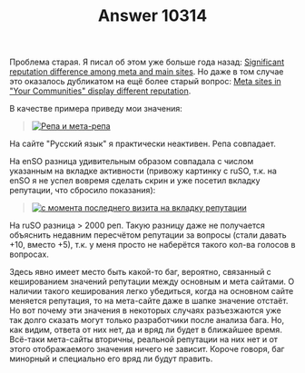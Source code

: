 ﻿---
title: "Answer 10314"
se.owner.user_id: 176217
se.owner.display_name: "αλεχολυτ"
se.owner.link: "https://ru.meta.stackoverflow.com/users/176217/%ce%b1%ce%bb%ce%b5%cf%87%ce%bf%ce%bb%cf%85%cf%84"
se.answer_id: 10314
se.question_id: 10311
se.post_type: answer
se.score: 5
se.is_accepted: True
---
<p>Проблема старая. Я писал об этом уже больше года назад: <a href="https://meta.stackexchange.com/q/322592/339911">Significant reputation difference among meta and main sites</a>. Но даже в том случае это оказалось дубликатом на ещё более старый вопрос: <a href="https://meta.stackexchange.com/questions/317269/meta-sites-in-your-communities-display-different-reputation">Meta sites in &quot;Your Communities&quot; display different reputation</a>.</p>

<p>В качестве примера приведу мои значения:</p>

<blockquote>
  <p><a href="https://i.stack.imgur.com/CGVpA.png" rel="nofollow noreferrer"><img src="https://i.stack.imgur.com/CGVpA.png" alt="Репа и мета-репа"></a></p>
</blockquote>

<p>На сайте "Русский язык" я практически неактивен. Репа совпадает. </p>

<p>На enSO разница удивительным образом совпадала с числом указанным на вкладке активности (привожу картинку с ruSO, т.к. на enSO я не успел вовремя сделать скрин и уже посетил вкладку репутации, что сбросило показания):</p>

<blockquote>
  <p><a href="https://i.stack.imgur.com/XR76z.png" rel="nofollow noreferrer"><img src="https://i.stack.imgur.com/XR76z.png" alt="с момента последнего визита на вкладку репутации"></a></p>
</blockquote>

<p>На ruSO разница > 2000 реп. Такую разницу даже не получается объяснить недавним пересчётом репутации за вопросы (стали давать +10, вместо +5), т.к. у меня просто не наберётся такого кол-ва голосов в вопросах.</p>

<p>Здесь явно имеет место быть какой-то баг, вероятно, связанный с кешированием значений репутации между основным и мета сайтами. О наличии такого кеширования легко убедиться, когда на основном сайте меняется репутация, то на мета-сайте даже в шапке значение отстаёт. Но вот почему эти значения в некоторых случаях разъезжаются уже так долго сказать могут только разработчики после анализа бага. Но, как видим, ответа от них нет, да и вряд ли будет в ближайшее время. Всё-таки мета-сайты вторичны, реальной репутации на них нет и от этого отображаемого значения ничего не зависит. Короче говоря, баг минорный и специально его вряд ли будут править. </p>

